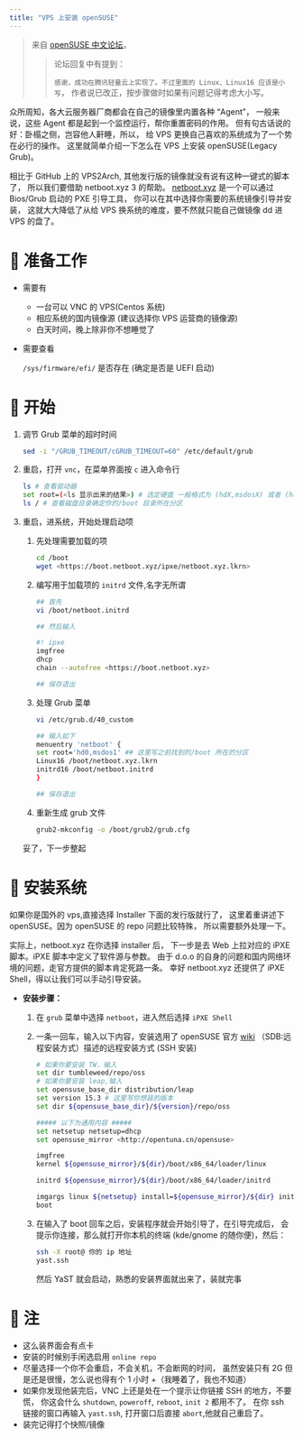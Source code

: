 ```yaml
---
title: "VPS 上安装 openSUSE"
---
```


> 来自 [openSUSE 中文论坛][link001]。
>
> > 论坛回复中有提到：
> >
> > `感谢，成功在腾讯轻量云上实现了。不过里面的 Linux、Linux16 应该是小写`，
> > 作者说已改正，按步骤做时如果有问题记得考虑大小写。

众所周知，各大云服务器厂商都会在自己的镜像里内置各种 “Agent”，
一般来说，这些 Agent 都是起到一个监控运行，帮你重置密码的作用。
但有句古话说的好：卧榻之侧，岂容他人鼾睡，所以，
给 VPS 更换自己喜欢的系统成为了一个势在必行的操作。
这里就简单介绍一下怎么在 VPS 上安装 openSUSE(Legacy Grub)。

相比于 GitHub 上的 VPS2Arch, 其他发行版的镜像就没有说有这种一键式的脚本了，
所以我们要借助 netboot.xyz 3 的帮助。
[netboot.xyz][link002] 是一个可以通过 Bios/Grub 启动的 PXE 引导工具，
你可以在其中选择你需要的系统镜像引导并安装，
这就大大降低了从给 VPS 换系统的难度，要不然就只能自己做镜像 dd 进 VPS 的盘了。

# 🚀 准备工作

- 需要有

  - 一台可以 VNC 的 VPS(Centos 系统)
  - 相应系统的国内镜像源 (建议选择你 VPS 运营商的镜像源)
  - 白天时间，晚上除非你不想睡觉了

- 需要查看

  `/sys/firmware/efi/` 是否存在 (确定是否是 UEFI 启动)

# 🚀 开始

1. 调节 Grub 菜单的超时时间

   ```bash
   sed -i "/GRUB_TIMEOUT/cGRUB_TIMEOUT=60" /etc/default/grub
   ```

2. 重启，打开 `vnc`，在菜单界面按 `c` 进入命令行

   ```bash
   ls # 查看驱动器
   set root=(<ls 显示出来的结果>) # 选定硬盘 一般格式为 (hdX,msdosX) 或者 (hdX,gptX)
   ls / # 查看磁盘目录确定你的/boot 目录所在分区
   ```

3. 重启，进系统，开始处理启动项

   1. 先处理需要加载的项

      ```bash
      cd /boot
      wget <https://boot.netboot.xyz/ipxe/netboot.xyz.lkrn>
      ```

   2. 编写用于加载项的 `initrd` 文件,名字无所谓

      ```bash
      ## 首先
      vi /boot/netboot.initrd

      ## 然后输入

      #! ipxe
      imgfree
      dhcp
      chain --autofree <https://boot.netboot.xyz>

      ## 保存退出
      ```

   3. 处理 Grub 菜单

      ```bash
      vi /etc/grub.d/40_custom

      ## 输入如下
      menuentry 'netboot' {
      set root='hd0,msdos1' ## 这里写之前找到的/boot 所在的分区
      Linux16 /boot/netboot.xyz.lkrn
      initrd16 /boot/netboot.initrd
      }

      ## 保存退出
      ```

   4. 重新生成 grub 文件

      ```bash
      grub2-mkconfig -o /boot/grub2/grub.cfg
      ```

   妥了，下一步整起

# 🚀 安装系统

如果你是国外的 vps,直接选择 Installer 下面的发行版就行了，
这里着重讲述下 openSUSE。因为 openSUSE 的 repo 问题比较特殊，
所以需要额外处理一下。

实际上，netboot.xyz 在你选择 installer 后，
下一步是去 Web 上拉对应的 iPXE 脚本。iPXE 脚本中定义了软件源与参数。
由于 d.o.o 的自身的问题和国内网络环境的问题，走官方提供的脚本肯定死路一条。
幸好 netboot.xyz 还提供了 iPXE Shell，得以让我们可以手动引导安装。

- **安装步骤：**

  1. 在 `grub` 菜单中选择 `netboot`，进入然后选择 `iPXE Shell`

  2. 一条一回车，输入以下内容，安装选用了 openSUSE 官方 [wiki][link003]
     （SDB:远程安装方式）描述的远程安装方式 (SSH 安装)

     ```bash
     # 如果你要安装 TW，输入
     set dir tumbleweed/repo/oss
     # 如果你要安装 leap,输入
     set opensuse_base_dir distribution/leap
     set version 15.3 # 这里写你想装的版本
     set dir ${opensuse_base_dir}/${version}/repo/oss

     ##### 以下为通用内容 #####
     set netsetup netsetup=dhcp
     set opensuse_mirror <http://opentuna.cn/opensuse>

     imgfree
     kernel ${opensuse_mirror}/${dir}/boot/x86_64/loader/linux

     initrd ${opensuse_mirror}/${dir}/boot/x86_64/loader/initrd

     imgargs linux ${netsetup} install=${opensuse_mirror}/${dir} initrd=initrd noapic useSSH=1 SSHpassword="pa33w0rd" ## 密码随便，如果启动的时候 kernel panic,去掉 noapic 再试一次
     boot
     ```

  3. 在输入了 boot 回车之后，安装程序就会开始引导了，在引导完成后，
     会提示你连接，那么就打开你本机的终端 (kde/gnome 的随你便)，然后：

     ```bash
     ssh -X root@ 你的 ip 地址
     yast.ssh
     ```

     然后 YaST 就会启动，熟悉的安装界面就出来了，装就完事

# ️🚀 注

- 这么装界面会有点卡
- 安装的时候别手闲选启用 `online repo`
- 尽量选择一个你不会重启，不会关机，不会断网的时间，
  虽然安装只有 2G 但是还是很慢，怎么说也得有个 1 小时 +（我睡着了，我也不知道）
- 如果你发现他装完后，VNC 上还是处在一个提示让你链接 SSH 的地方，不要慌，
  你这会什么 `shutdown`, `poweroff`, `reboot`, `init 2` 都用不了。
  在你 ssh 链接的窗口再输入 `yast.ssh`, 打开窗口后直接 `abort`,他就自己重启了。
- 装完记得打个快照/镜像

[link001]: https://forum.suse.org.cn/t/topic/13893
[link002]: https://netboot.xyz/
[link003]: https://zh.opensuse.org/SDB:%E8%BF%9C%E7%A8%8B%E5%AE%89%E8%A3%85%E6%96%B9%E5%BC%8F
